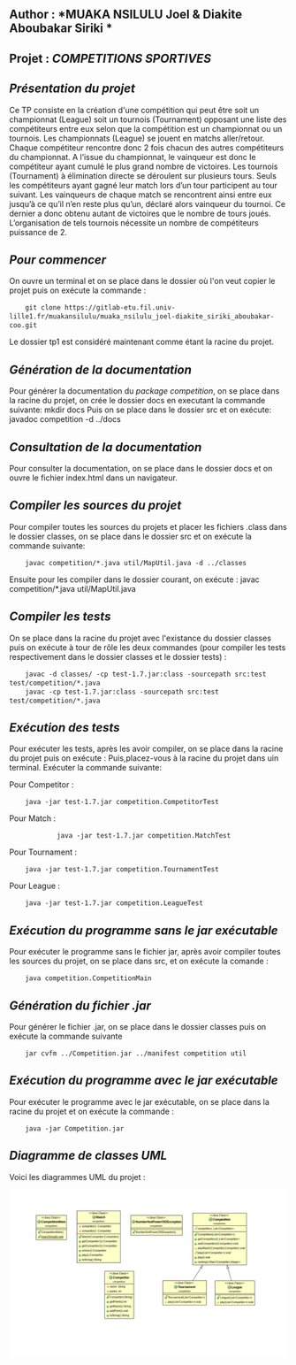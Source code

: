 Author : *MUAKA NSILULU Joel & Diakite Aboubakar Siriki *
----------------------------------------------------------------

Projet : *COMPETITIONS SPORTIVES*
-------------------------------------



*Présentation du projet*
-----------------------

Ce TP consiste en la création d'une compétition qui peut être soit un championnat (League) soit un tournois (Tournament) opposant une liste des compétiteurs entre eux selon que la compétition est un championnat ou un tournois.
Les championnats (League) se jouent en matchs aller/retour. Chaque compétiteur rencontre donc 2 fois chacun des autres compétiteurs du championnat. A l’issue du championnat, le vainqueur est donc le compétiteur ayant cumulé le plus grand nombre de victoires.
Les tournois (Tournament) à élimination directe se déroulent sur plusieurs tours. Seuls les compétiteurs ayant gagné leur match lors d’un tour participent au tour suivant.  Les vainqueurs de chaque match se rencontrent ainsi entre eux jusqu’à ce qu’il n’en reste plus qu’un,  déclaré alors vainqueur du tournoi. Ce dernier a donc obtenu autant de victoires que le nombre de tours joués. L’organisation de tels tournois nécessite un nombre de compétiteurs puissance de 2.



*Pour commencer*
------------------

On ouvre un terminal et on se place dans le dossier où l'on veut copier le projet puis on exécute la commande :

		git clone https://gitlab-etu.fil.univ-lille1.fr/muakansilulu/muaka_nsilulu_joel-diakite_siriki_aboubakar-coo.git


Le dossier tp1 est considéré maintenant comme étant la racine du projet.

*Génération de la documentation*
-------------------------------

Pour générer la documentation du *package competition*, on se place dans la racine du projet, on crée le dossier docs en executant la commande suivante:
		mkdir docs
Puis on se place dans le dossier src et on exécute:
		javadoc competition -d ../docs


*Consultation de la documentation*
-----------------------------------


Pour consulter la documentation, on se place dans le dossier docs et on ouvre le fichier index.html dans un navigateur.

*Compiler les sources du projet*
----------------------------------

Pour compiler toutes les sources du projets et placer les fichiers .class dans le dossier classes, on se place dans le dossier src et on exécute la commande suivante:

		javac competition/*.java util/MapUtil.java -d ../classes
Ensuite pour les compiler dans le dossier courant, on exécute :
		javac competition/*.java util/MapUtil.java



*Compiler les tests*
----------------------


On se place dans la racine du projet avec l'existance du dossier classes puis on exécute à tour de rôle les deux commandes (pour compiler les tests respectivement dans le dossier classes et le dossier tests) :

		javac -d classes/ -cp test-1.7.jar:class -sourcepath src:test test/competition/*.java
		javac -cp test-1.7.jar:class -sourcepath src:test test/competition/*.java


*Exécution des tests*
-----------------------

Pour exécuter les tests, après les avoir compiler, on se place dans la racine du projet puis on exécute :
Puis,placez-vous à la racine du projet dans uin terminal.
Exécuter la commande suivante:

Pour Competitor :

		java -jar test-1.7.jar competition.CompetitorTest

Pour Match :

                java -jar test-1.7.jar competition.MatchTest

Pour Tournament :

		java -jar test-1.7.jar competition.TournamentTest

Pour League :

		java -jar test-1.7.jar competition.LeagueTest



*Exécution du programme sans le jar exécutable*
------------------------------------------------

Pour exécuter le programme sans le fichier jar, après avoir compiler toutes les sources du projet, on se place dans src, et on exécute la comande :

		java competition.CompetitionMain


*Génération du fichier .jar*
-----------------------------
Pour générer le fichier .jar, on se place dans le dossier classes puis on exécute la commande suivante

		
		jar cvfm ../Competition.jar ../manifest competition util


*Exécution du programme avec le jar exécutable*
------------------------------------------------
Pour exécuter le programme avec le jar exécutable, on se place dans la racine du projet et on exécute la commande :

		java -jar Competition.jar



*Diagramme de classes UML*
---------------------------


Voici les diagrammes UML du projet :

![screenshot](diagram.png)
